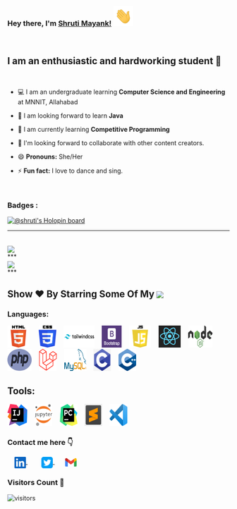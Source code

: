 ### Hey there, I'm [Shruti Mayank!](https://www.linkedin.com/in/shruti-mayank/) <img height="45px" src="https://github.com/shruti-mayank/shruti-mayank/blob/main/assets/waving_hand.gif">
<br>

## I am an enthusiastic and hardworking student :slightly_smiling_face:

<br>

- :computer: I am an undergraduate learning **Computer Science and Engineering** at MNNIT, Allahabad

- :seedling: I am looking forward to learn **Java**

- :iphone: I am currently learning **Competitive Programming**

- :dancers: I'm looking forward to collaborate with other content creators.

- :smile: **Pronouns:** She/Her

- :zap: **Fun fact:** I love to dance and sing.

<br>

### Badges :
[![@shruti's Holopin board](https://holopin.me/shruti)](https://holopin.io/@shruti)
<br>
***
<br>

<a href="https://github-readme-stats.vercel.app/api?username=shruti-mayank&show_icons=true&theme=dracula">
  <img align="center" src="https://github-readme-stats.vercel.app/api?username=shruti-mayank&show_icons=true&theme=dracula&custom_title=My GitHub Stats" />
</a>
<br>
***
<br>

<a href="https://github-readme-stats.vercel.app/api/top-langs/?username=shruti-mayank&layout=compact&langs_count=8">
  <img align="center" src="https://github-readme-stats.vercel.app/api/top-langs/?username=shruti-mayank&layout=compact&langs_count=10&theme=dracula" />
</a>
<br>
***
<br>

<h2 align="left">Show ❤️ By Starring Some Of My <a href='https://github.com/shruti-mayank?tab=repositories'><img align='center'  height="24" src="https://img.shields.io/badge/Repos!😊-lightpink.svg?&style=for-the-badge&logo=shruti-mayank&logoColor=blue" /></a></h2>

### Languages:

<p align="left">
  <img src="https://github.com/shruti-mayank/shruti-mayank/blob/main/assets/html.png" alt="html" width="50" height="50" style="padding-right: 5px;" /> &nbsp;&nbsp;
  <img src="https://github.com/shruti-mayank/shruti-mayank/blob/main/assets/css.png" alt="css" width="40" height="50" style="padding-right: 5px;" />&nbsp;&nbsp; 
  <img src="https://github.com/shruti-mayank/shruti-mayank/blob/main/assets/tailwind.png" alt="Tailwind Css" width="70" height="50" style="padding-right: 5px;" />&nbsp;&nbsp; 
  <img src="https://github.com/shruti-mayank/shruti-mayank/blob/main/assets/bootstrap.png" alt="Bootstrap" width="45" height="50" style="padding-right: 5px;" />&nbsp;&nbsp; 
  <img src="https://github.com/shruti-mayank/shruti-mayank/blob/main/assets/js.png" alt="Javascript" width="50" height="50" style="padding-right: 5px;" />&nbsp;&nbsp; 
  <img src="https://github.com/shruti-mayank/shruti-mayank/blob/main/assets/react.png" alt="React Js" width="50" height="50" style="padding-right: 5px;" />&nbsp;&nbsp; 
  <img src="https://github.com/shruti-mayank/shruti-mayank/blob/main/assets/node.png" alt="Node Js" width="55" height="50" style="padding-right: 5px;" />&nbsp;&nbsp; 
  <img src="https://github.com/shruti-mayank/shruti-mayank/blob/main/assets/php.png" alt="PHP" width="55" height="50" style="padding-right: 5px;" />&nbsp;&nbsp; 
  <img src="https://github.com/shruti-mayank/shruti-mayank/blob/main/assets/laravel.png" alt="Laravel" width="40" height="50" style="padding-right: 5px;" />&nbsp;&nbsp; 
  <img src="https://github.com/shruti-mayank/shruti-mayank/blob/main/assets/mysql.png" alt="mysql" width="50" height="50" style="padding-right: 5px;" />&nbsp;&nbsp; 
  <img src="https://github.com/shruti-mayank/shruti-mayank/blob/main/assets/c.png" alt="C" width="40" height="50" style="padding-right: 5px;" />&nbsp;&nbsp; 
  <img src="https://github.com/shruti-mayank/shruti-mayank/blob/main/assets/c++.png" alt="C++" width="40" height="50" style="padding-right: 5px;" />&nbsp;&nbsp;
</p>

## Tools:

<p align="left">
  <img src="https://github.com/shruti-mayank/shruti-mayank/blob/main/assets/intellij_idea.png" alt="intellij_idea" width="45" height="50" style="padding-right: 5px;" />&nbsp;&nbsp; 
  <img src="https://github.com/shruti-mayank/shruti-mayank/blob/main/assets/jupyter_notebook.png" alt="jupyter_notebook" width="40" height="50" style="padding-right: 5px;" />&nbsp;&nbsp; 
  <img src="https://github.com/shruti-mayank/shruti-mayank/blob/main/assets/pycharm.png" alt="pycharm" width="40" height="50" style="padding-right: 5px;" />&nbsp;&nbsp; 
  <img src="https://github.com/shruti-mayank/shruti-mayank/blob/main/assets/sublime_text.jpg" alt="sublime_text" width="40" height="50" style="padding-right: 5px;" />&nbsp;&nbsp; 
  <img src="https://github.com/shruti-mayank/shruti-mayank/blob/main/assets/vscode.png" alt="vscode" width="40" height="50" style="padding-right: 5px;" />&nbsp;&nbsp;
</p>

### Contact me here :point_down:

&nbsp; &nbsp; <a href="https://www.linkedin.com/in/shruti-mayank/">
<img align="center" width="26px" src="https://github.com/shruti-mayank/shruti-mayank/blob/main/assets/linkedin.jpeg" />
</a> &nbsp; &nbsp; &nbsp; &nbsp;
<a href="https://twitter.com/shruti_mayank">
<img align="center" width="26px" src="https://github.com/shruti-mayank/shruti-mayank/blob/main/assets/twitter.png" />
</a> &nbsp; &nbsp; &nbsp;
<a href="mailto:shrutimayank1@gmail.com">
<img align="center" width="26px" src="https://github.com/shruti-mayank/shruti-mayank/blob/main/assets/gmail.png" />
</a>
<br>

### Visitors Count :eyes:

![visitors](https://visitor-badge.glitch.me/badge?page_id=shruti-mayank&color=green)

<!-- <img align="left" src = "https://profile-counter.glitch.me/shruti-mayank/count.svg" alt ="Loading"> -->
